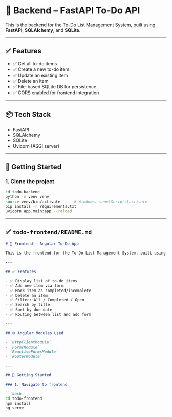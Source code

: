 # 🧠 Backend – FastAPI To-Do API

This is the backend for the To-Do List Management System, built using **FastAPI**, **SQLAlchemy**, and **SQLite**.

---

## ✅ Features

- ✅ Get all to-do items
- ✅ Create a new to-do item
- ✅ Update an existing item
- ✅ Delete an item
- ✅ File-based SQLite DB for persistence
- ✅ CORS enabled for frontend integration

---

## 📦 Tech Stack

- FastAPI
- SQLAlchemy
- SQLite
- Uvicorn (ASGI server)

---

## 🚀 Getting Started

### 1. Clone the project

```bash
cd todo-backend
python -m venv venv
source venv/bin/activate      # Windows: venv\Scripts\activate
pip install -r requirements.txt
uvicorn app.main:app --reload
```

---

## ✅ `todo-frontend/README.md`

````markdown
# 🎨 Frontend – Angular To-Do App

This is the frontend for the To-Do List Management System, built using **Angular 17**, **SCSS**, and **Reactive Forms**.

---

## ✅ Features

- ✅ Display list of to-do items
- ✅ Add new item via form
- ✅ Mark item as completed/incomplete
- ✅ Delete an item
- ✅ Filter: All / Completed / Open
- ✅ Search by title
- ✅ Sort by due date
- ✅ Routing between list and add form

---

## 🌐 Angular Modules Used

- `HttpClientModule`
- `FormsModule`
- `ReactiveFormsModule`
- `RouterModule`

---

## 🚀 Getting Started

### 1. Navigate to frontend

```bash
cd todo-frontend
npm install
ng serve
```
````

